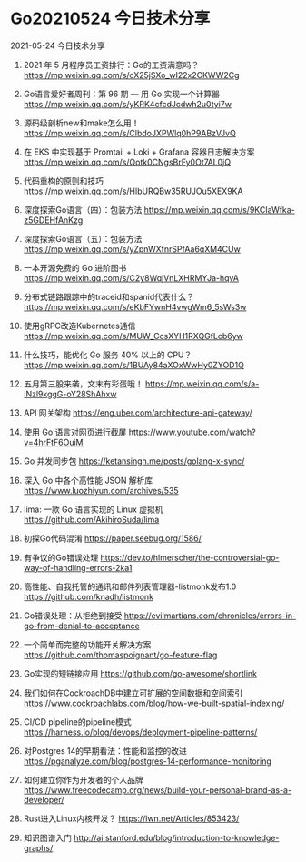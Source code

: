 # Go20210524 今日技术分享



2021-05-24 今日技术分享

1. 2021 年 5 月程序员工资排行：Go的工资满意吗？
https://mp.weixin.qq.com/s/cX25jSXo_wI22x2CKWW2Cg

2. Go语言爱好者周刊：第 96 期 — 用 Go 实现一个计算器
https://mp.weixin.qq.com/s/yKRK4cfcdJcdwh2u0tyi7w

3. 源码级剖析new和make怎么用！
https://mp.weixin.qq.com/s/ClbdoJXPWlq0hP9ABzVJvQ

4. 在 EKS 中实现基于 Promtail + Loki + Grafana 容器日志解决方案
https://mp.weixin.qq.com/s/Qotk0CNgsBrFy0Ot7AL0jQ

5. 代码重构的原则和技巧
https://mp.weixin.qq.com/s/HlbURQBw35RUJOu5XEX9KA

6. 深度探索Go语言（四）：包装方法
https://mp.weixin.qq.com/s/9KCIaWfka-z5GDEHfAnKzg

7. 深度探索Go语言（五）：包装方法
https://mp.weixin.qq.com/s/yZpnWXfnrSPfAa6qXM4CUw

8. 一本开源免费的 Go 进阶图书
https://mp.weixin.qq.com/s/C2y8WqjVnLXHRMYJa-hqvA

9. 分布式链路跟踪中的traceid和spanid代表什么？
https://mp.weixin.qq.com/s/eKbFYwnH4vwgWm6_5sWs3w

10. 使用gRPC改造Kubernetes通信
https://mp.weixin.qq.com/s/MUW_CcsXYH1RXQGfLcb6yw

11. 什么技巧，能优化 Go 服务 40% 以上的 CPU？
https://mp.weixin.qq.com/s/1BUAy84aXOxWwHy0ZYOD1Q

12. 五月第三股来袭，文末有彩蛋哦！
https://mp.weixin.qq.com/s/a-iNzl9kggG-oY28ShAhxw

13. API 网关架构
https://eng.uber.com/architecture-api-gateway/

14. 使用 Go 语言对网页进行截屏
https://www.youtube.com/watch?v=4hrFtF6OuiM

15. Go 并发同步包
https://ketansingh.me/posts/golang-x-sync/

16. 深入 Go 中各个高性能 JSON 解析库
https://www.luozhiyun.com/archives/535

17. lima: 一款 Go 语言实现的 Linux 虚拟机
https://github.com/AkihiroSuda/lima

18. 初探Go代码混淆 
https://paper.seebug.org/1586/

19. 有争议的Go错误处理
https://dev.to/hlmerscher/the-controversial-go-way-of-handling-errors-2ka1

20. 高性能、自我托管的通讯和邮件列表管理器-listmonk发布1.0
https://github.com/knadh/listmonk

21. Go错误处理：从拒绝到接受
https://evilmartians.com/chronicles/errors-in-go-from-denial-to-acceptance

22. 一个简单而完整的功能开关解决方案
https://github.com/thomaspoignant/go-feature-flag

23. Go实现的短链接应用
https://github.com/go-awesome/shortlink

24. 我们如何在CockroachDB中建立可扩展的空间数据和空间索引
https://www.cockroachlabs.com/blog/how-we-built-spatial-indexing/

25. CI/CD pipeline的pipeline模式
https://harness.io/blog/devops/deployment-pipeline-patterns/

26. 对Postgres 14的早期看法：性能和监控的改进
https://pganalyze.com/blog/postgres-14-performance-monitoring

27. 如何建立你作为开发者的个人品牌 
https://www.freecodecamp.org/news/build-your-personal-brand-as-a-developer/

28. Rust进入Linux内核开发？
https://lwn.net/Articles/853423/

29. 知识图谱入门
http://ai.stanford.edu/blog/introduction-to-knowledge-graphs/

